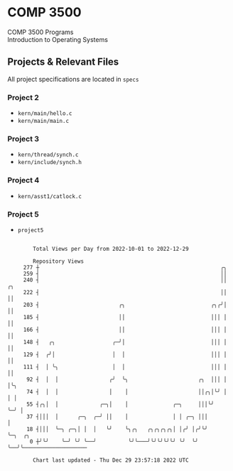 # COMP 3500
COMP 3500 Programs  
Introduction to Operating Systems  
## Projects & Relevant Files
All project specifications are located in `specs`
### Project 2
- `kern/main/hello.c`
- `kern/main/main.c`
### Project 3
- `kern/thread/synch.c`
- `kern/include/synch.h`
### Project 4
- `kern/asst1/catlock.c`
### Project 5
- `project5`

```

        Total Views per Day from 2022-10-01 to 2022-12-29

        Repository Views
     277 ┼                                                         ╭╮
     259 ┤                                                         ││
     240 ┤                                                         ││ ╭╮
     222 ┤                                                         ││ ││
     203 ┤                         ╭╮                           ╭╮╭╯│ ││
     185 ┤                         ││                           │││ │ ││
     166 ┤                         ││                           │││ │ ││
     148 ┤   ╭╮                  ╭─╯│                           │││ │ ││
     129 ┤  ╭╯│                  │  │                           │││ │ ││
     111 ┤  │ ╰╮                 │  │                           │││ │ ││
      92 ┤  │  │                ╭╯  ╰╮                      ╭╮  │││ │ │╰╮
      74 ┤  │  │                │    │                      ││╭╮│╰╯ │ │ │
      55 ┤╭╮│  │             ╭─╮│    │              ╭─╮     │││╰╯   ╰─╯ │
      37 ┤│││  │      ╭─╮  ╭─╯ ││    │              │ │ ╭─╮ │││         │
      18 ┤│││  ╰─╮ ╭─╮│ │  │   ╰╯    ╰╮╭╮   ╭╮╭╮╭╮╭╮│ │╭╯ │╭╯╰╯         ╰─╮  ╭╮
       0 ┼╯╰╯    ╰─╯ ╰╯ ╰──╯          ╰╯╰───╯╰╯╰╯╰╯╰╯ ╰╯  ╰╯              ╰──╯╰────────────────────

        Chart last updated - Thu Dec 29 23:57:18 2022 UTC
        
```
